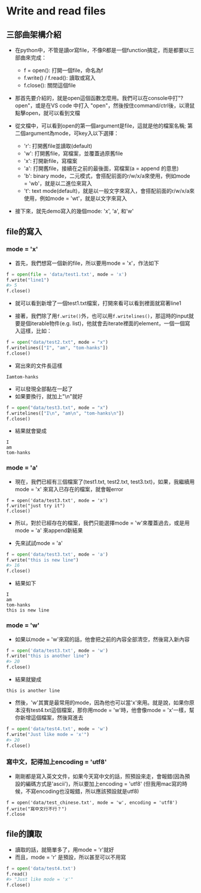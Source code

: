 # Write and read files  

## 三部曲架構介紹  

* 在python中，不管是讀or寫file，不像R都是一個function搞定，而是都要以三部曲來完成：  
  * f = open(): 打開一個file，命名為f  
  * f.write() / f.read(): 讀取或寫入  
  * f.close(): 關閉這個file

* 那首先要介紹的，就是open這個函數怎麼用。我們可以在console中打"?open"，或是在VS code 中打入 "open"，然後按住command/ctrl後，以滑鼠點擊open，就可以看到文檔  

* 從文檔中，可以看到open的第一個argument是file，這就是他的檔案名稱; 第二個argument為mode，可key入以下選擇：  
  * 'r': 打開舊file並讀取(default)  
  * 'w': 打開舊file，寫檔案，並覆蓋過原舊file  
  * 'x': 打開新file，寫檔案  
  * 'a': 打開舊file，接續在之前的最後面，寫檔案(a = append 的意思)  
  * 'b': binary mode，二元模式，會搭配前面的r/w/x/a來使用，例如mode = 'wb'，就是以二進位來寫入  
  * 't': text mode(default)，就是以一般文字來寫入，會搭配前面的r/w/x/a來使用，例如mode = 'wt'，就是以文字來寫入  

* 接下來，就先demo寫入的幾個mode: 'x', 'a', 和'w'  

## file的寫入  

### mode = 'x'  

* 首先，我們想寫一個新的file，所以要用mode = 'x'，作法如下  


```python
f = open(file = 'data/test1.txt', mode = 'x')
f.write("line1")
#> 5
f.close()
```

* 就可以看到新增了一個test1.txt檔案，打開來看可以看到裡面就寫著line1  

* 接著，我們除了用`f.write()`外，也可以用`f.writelines()`，那這時的input就要是個iterable物件(e.g. list)，他就會去iterate裡面的element，一個一個寫入這樣，比如：  


```python
f = open("data/test2.txt", mode = "x")
f.writelines(["I", "am", "tom-hanks"])
f.close()
```

* 寫出來的文件長這樣  

```
Iamtom-hanks
```

* 可以發現全部黏在一起了  
* 如果要換行，就加上"\n"就好  


```python
f = open("data/test3.txt", mode = "x")
f.writelines(["I\n", "am\n", "tom-hanks\n"])
f.close()
```

* 結果就會變成  

```
I
am
tom-hanks
```

### mode = 'a'  

* 現在，我們已經有三個檔案了(test1.txt, test2.txt, test3.txt)，如果，我繼續用mode = 'x' 來寫入已存在的檔案，就會報error  


```python3
f = open('data/test3.txt', mode = 'x')
f.write("just try it")
f.close()
```

* 所以，對於已經存在的檔案，我們只能選擇mode = 'w'來覆蓋過去，或是用mode = 'a' 來append新結果  

* 先來試試mode = 'a'  


```python
f = open('data/test3.txt', mode = 'a')
f.write("this is new line")
#> 16
f.close()
```

* 結果如下  

```
I
am
tom-hanks
this is new line
```

### mode = 'w'  

* 如果以mode = 'w'來寫的話，他會把之前的內容全部清空，然後寫入新內容  


```python
f = open('data/test3.txt', mode = 'w')
f.write("this is another line")
#> 20
f.close()
```

* 結果就變成  

```
this is another line
```

* 然後，'w'其實是最常用的mode，因為他也可以當'x'來用。就是說，如果你原本沒有test4.txt這個檔案，那你用mode = 'w'時，他會像mode = 'x'一樣，幫你新增這個檔案，然後寫進去  


```python
f = open('data/test4.txt', mode = 'w')
f.write("Just like mode = 'x'")
#> 20
f.close()
```

### 寫中文，記得加上encoding = 'utf8'  

* 剛剛都是寫入英文文件，如果今天寫中文的話，照預設來走，會報錯(因為預設的編碼方式是'ascii')，所以要加上encoding = 'utf8' (但我用mac寫的時候，不寫encoding也沒報錯，所以應該預設就是utf8)  


```python3
f = open('data/test_chinese.txt', mode = 'w', encoding = 'utf8')
f.write("寫中文行不行？")
f.close
```

## file的讀取  

* 讀取的話，就簡單多了，用mode = 'r'就好  
* 而且，mode = 'r' 是預設，所以甚至可以不用寫  


```python
f = open('data/test4.txt')
f.read()
#> "Just like mode = 'x'"
f.close()
```

